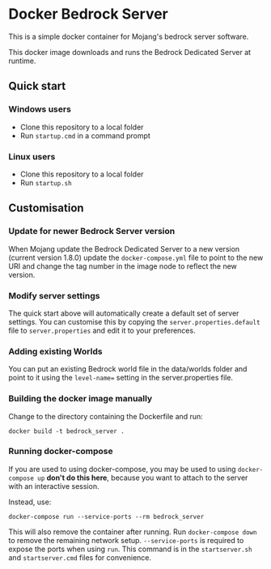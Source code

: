 # Docker Bedrock Server

This is a simple docker container for Mojang's bedrock server software.

This docker image downloads and runs the Bedrock Dedicated Server at runtime.

## Quick start

### Windows users

* Clone this repository to a local folder
* Run `startup.cmd` in a command prompt

### Linux users

* Clone this repository to a local folder
* Run `startup.sh`

## Customisation

### Update for newer Bedrock Server version

When Mojang update the Bedrock Dedicated Server to a new version (current version 1.8.0) update the `docker-compose.yml` file to point to the new URI and change the tag number in the image node to reflect the new version.

### Modify server settings

The quick start above will automatically create a default set of server settings.  You can customise this by copying the `server.properties.default` file to `server.properties` and edit it to your preferences.

### Adding existing Worlds

You can put an existing Bedrock world file in the data/worlds folder and point to it using the `level-name=` setting in the server.properties file.

### Building the docker image manually

Change to the directory containing the Dockerfile and run:

```
docker build -t bedrock_server .
```

### Running docker-compose

If you are used to using docker-compose, you may be used to using `docker-compose up` **don't do this here**, because you want to attach to the server with an interactive session.

Instead, use:

```
docker-compose run --service-ports --rm bedrock_server
```

This will also remove the container after running.  Run `docker-compose down` to remove the remaining network setup.  `--service-ports` is required to expose the ports when using `run`.  This command is in the `startserver.sh` and `startserver.cmd` files for convenience.
